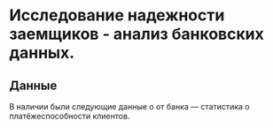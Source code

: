 # Исследование надежности заемщиков - анализ банковских данных.
## Данные
В наличии были следующие данные о от банка — статистика о платёжеспособности клиентов.
